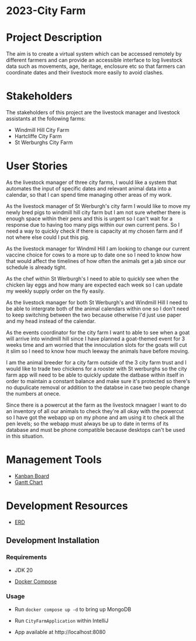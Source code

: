 # 2023-City Farm

# Project Description

The aim is to create a virtual system which can be accessed remotely by different farmers and can provide an accessible interface to log livestock data such as movements, age, heritage, enclosure etc so that farmers can coordinate dates and their livestock more easily to avoid clashes.

# Stakeholders

The stakeholders of this project are the livestock manager and livestock assistants at the following farms:

* Windmill Hill City Farm
* Hartcliffe City Farm
* St Werburghs City Farm

# User Stories

As the livestock manager of three city farms, I would like a system that automates the input of specific dates and relevant animal data into a calendar, so that I can spend time managing other areas of my work.

As the livestock manager of St Werburgh's city farm I would like to move my newly bred pigs to windmill hill city farm but I am not sure whether there is enough space within their pens and this is urgent so I can't wait for a response due to having too many pigs within our own current pens. So I need a way to quickly check if there is capacity at my chosen farm and if not where else could I put this pig.

As the livestock manager for Windmil Hill I am looking to change our current vaccine choice for cows to a more up to date one so I need to know how that would affect the timelines of how often the animals get a jab since our schedule is already tight.

As the chef within St Werburgh's I need to able to quickly see when the chicken lay eggs and how many are expected each week so I can update my weekly supply order on the fly easily.

As the livestock manager for both St Werburgh's and Windmill Hill I need to be able to intergrate both of the animal calendars within one so I don't need to keep switching between the two because otherwise I'd just use paper and my head instead of the calendar.

As the events coordinator for the city farm I want to able to see when a goat will arrive into windmill hill since I have planned a goat-themed event for 3 weeks time and am worried that the innoculation slots for the goats will cut it slim so I need to know how much leeway the animals have before moving.

I am the animal breeder for a city farm outside of the 3 city farm trust and I would like to trade two chickens for a rooster with St werburghs so the city farm app will need to be able to quickly update the datbase within itself in order to maintain a constant balance and make sure it's protected so there's no dupulicate removal or addition to the databse in case two people change the numbers at onece. 

Since there is a powercut at the farm as the livestock mnagaer I want to do an inventory of all our animals to check they're all okay with the powercut so I have got the webapp up on my phone and am using it to check all the pen levels; so the webapp must always be up to date in terms of its database and must be phone compatible because desktops can't be used in this situation.



# Management Tools

* [Kanban Board](https://github.com/orgs/spe-uob/projects/113)
* [Gantt Chart](https://github.com/spe-uob/2023-CityFarm/raw/dev/Gantt%20Chart.xlsx)

# Development Resources

* [ERD](https://tinyurl.com/erddraft)

## Development Installation

### Requirements

- JDK 20

- [Docker Compose](https://docs.docker.com/compose/install/)

### Usage

- Run `docker compose up -d` to bring up MongoDB

- Run `CityFarmApplication` within IntelliJ

- App available at http://localhost:8080